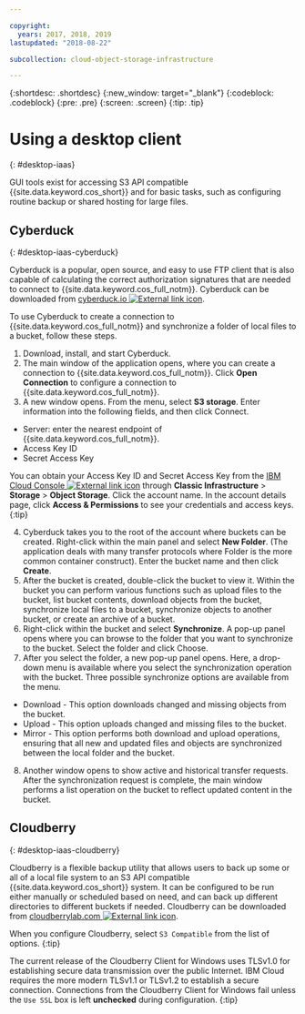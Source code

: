 ```yaml
---

copyright:
  years: 2017, 2018, 2019
lastupdated: "2018-08-22"

subcollection: cloud-object-storage-infrastructure

---
```

{:shortdesc: .shortdesc}
{:new_window: target="_blank"}
{:codeblock: .codeblock}
{:pre: .pre}
{:screen: .screen}
{:tip: .tip}


# Using a desktop client
{: #desktop-iaas}

GUI tools exist for accessing S3 API compatible {{site.data.keyword.cos_short}} and for basic tasks, such as configuring routine backup or shared hosting for large files.

## Cyberduck
{: #desktop-iaas-cyberduck}

Cyberduck is a popular, open source, and easy to use FTP client that is also capable of calculating the correct authorization signatures that are needed to connect to {{site.data.keyword.cos_full_notm}}.  Cyberduck can be downloaded from [cyberduck.io ![External link icon](../../icons/launch-glyph.svg "External link icon")](https://cyberduck.io/).

To use Cyberduck to create a connection to {{site.data.keyword.cos_full_notm}} and synchronize a folder of local files to a bucket, follow these steps.

 1. Download, install, and start Cyberduck.
 2. The main window of the application opens, where you can create a connection to {{site.data.keyword.cos_full_notm}}. Click **Open Connection** to configure a connection to {{site.data.keyword.cos_full_notm}}.
 3. A new window opens. From the menu, select **S3 storage**. Enter information into the following fields, and then click Connect.
   * Server: enter the nearest endpoint of {{site.data.keyword.cos_full_notm}}. 
   * Access Key ID
   * Secret Access Key
   
   You can obtain your Access Key ID and Secret Access Key from the [IBM Cloud Console ![External link icon](../../icons/launch-glyph.svg "External link icon")](https://cloud.ibm.com/) through **Classic Infrastructure** > **Storage** > **Object Storage**. Click the account name. In the account details page, click **Access & Permissions** to see your credentials and access keys.
   {:tip}

 4. Cyberduck takes you to the root of the account where buckets can be created. Right-click within the main panel and select **New Folder**. (The application deals with many transfer protocols where Folder is the more common container construct). Enter the bucket name and then click **Create**.
 5. After the bucket is created, double-click the bucket to view it. Within the bucket you can perform various functions such as upload files to the bucket, list bucket contents, download objects from the bucket, synchronize local files to a bucket, synchronize objects to another bucket, or create an archive of a bucket.
 6. Right-click within the bucket and select **Synchronize**. A pop-up panel opens where you can browse to the folder that you want to synchronize to the bucket. Select the folder and click Choose.
 7. After you select the folder, a new pop-up panel opens. Here, a drop-down menu is available where you select the synchronization operation with the bucket. Three possible synchronize options are available from the menu.
   * Download - This option downloads changed and missing objects from the bucket.
   * Upload - This option uploads changed and missing files to the bucket.
   * Mirror - This option performs both download and upload operations, ensuring that all new and updated files and objects are synchronized between the local folder and the bucket.

 8. Another window opens to show active and historical transfer requests. After the synchronization request is complete, the main window performs a list operation on the bucket to reflect updated content in the bucket.

## Cloudberry
{: #desktop-iaas-cloudberry}

Cloudberry is a flexible backup utility that allows users to back up some or all of a local file system to an S3 API compatible {{site.data.keyword.cos_short}} system. It can be configured to be run either manually or scheduled based on need, and can back up different directories to different buckets if needed. Cloudberry can be downloaded from [cloudberrylab.com ![External link icon](../../icons/launch-glyph.svg "External link icon")](https://www.cloudberrylab.com/).

When you configure Cloudberry, select `S3 Compatible` from the list of options.
{:tip}

The current release of the Cloudberry Client for Windows uses TLSv1.0 for establishing secure data transmission over the public Internet. IBM Cloud requires the more modern TLSv1.1 or TLSv1.2 to establish a secure connection. Connections from the Cloudberry Client for Windows fail unless the `Use SSL` box is left **unchecked** during configuration.
{:tip}
